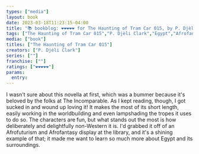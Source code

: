```yaml
---
types: ["media"]
layout: book
date: 2023-03-18T11:23:15-04:00
title: "📚 bookblog: ❤️❤️❤️❤️❤️ for The Haunting of Tram Car 015, by P. Djèli Clark"
tags: ["The Haunting of Tram Car 015","P. Djèli Clark","Egypt","Afrofantasy","The Incomparable"]
media: ["book"]
titles: ["The Haunting of Tram Car 015"]
creators: ["P. Djèli Clark"]
series: [""]
franchise: [""]
ratings: ["❤️❤️❤️❤️❤️"]
params:
  entry:
---
```

I wasn't sure about this novella at first, which was a bummer because it's beloved by the folks at The Incomparable. As I kept reading, though, I got sucked in and wound up loving it! It makes the most of its short length, easily working in the worldbuilding and even lampshading the tropes it uses to do so. The characters are fun, but what stands out the most is how deliberately and delightfully non-Western it is. I'd grabbed it off of an Afrofuturism and Afrofantasy display at the library, and it's a shining example of that; it made me want to learn so much more about Egypt and its surroundings.
